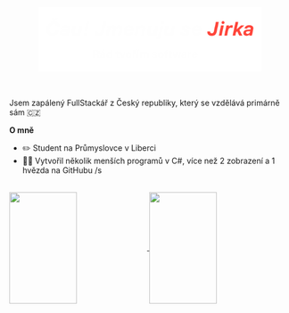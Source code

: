 <p align="center"><a href="https://h3xik.github.io"><img width="400px" alt="Čau! Jsem Jirka. Rád tvořím software :)" src="./images/ban.png" /></a></p>

<br />

Jsem zapálený FullStackář z Český republiky, který se vzdělává primárně sám 🇨🇿

**O mně**
- ✏️ Student na Průmyslovce v Liberci
- 💪🏻 Vytvořil několik menších programů v C#, více než 2 zobrazení a 1 hvězda na GitHubu /s

<br />


<a href="https://github.com/anuraghazra/github-readme-stats">
  <img height=200 width="49%" align="center" src="https://github-readme-stats.vercel.app/api?username=h3xik&theme=transparent&title_color=FF453a&text_color=FEFEFE" />
</a>
<a href="https://github.com/anuraghazra/convoychat">
  <img height=200 width="49%" align="center" src="https://github-readme-stats.vercel.app/api/top-langs?username=h3xik&layout=compact&langs_count=8&theme=transparent&title_color=FF453a&text_color=FEFEFE" />
</a>

<!--
**h3xik/h3xik** is a ✨ _special_ ✨ repository because its `README.md` (this file) appears on your GitHub profile.

Here are some ideas to get you started:

- 🔭 I’m currently working on ...
- 🌱 I’m currently learning ...
- 👯 I’m looking to collaborate on ...
- 🤔 I’m looking for help with ...
- 💬 Ask me about ...
- 📫 How to reach me: ...
- 😄 Pronouns: ...
- ⚡ Fun fact: ...
-->
